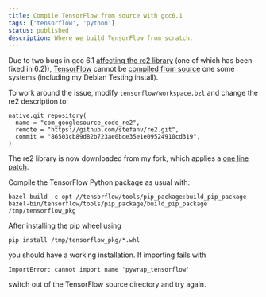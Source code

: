 ```yaml
---
title: Compile TensorFlow from source with gcc6.1
tags: ['tensorflow', 'python']
status: published
description: Where we build TensorFlow from scratch.
---
```



Due to two bugs in gcc 6.1
[affecting the re2 library](https://github.com/google/re2/issues/102)
(one of which has been fixed in 6.2)),
[TensorFlow](https://www.tensorflow.org/) cannot be
[compiled from source](https://www.tensorflow.org/versions/r0.10/get_started/os_setup.html)
one some systems (including my Debian Testing install).

To work around the issue, modify ``tensorflow/workspace.bzl`` and
change the re2 description to:

```
native.git_repository(
  name = "com_googlesource_code_re2",
  remote = "https://github.com/stefanv/re2.git",
  commit = "86503cb89d82b723ae0bce35e1e09524910cd319",
)
```

The re2 library is now downloaded from my fork, which applies a
[one line patch](https://github.com/stefanv/re2/commit/86503cb89d82b723ae0bce35e1e09524910cd319).

Compile the TensorFlow Python package as usual with:

```
bazel build -c opt //tensorflow/tools/pip_package:build_pip_package
bazel-bin/tensorflow/tools/pip_package/build_pip_package /tmp/tensorflow_pkg
```

After installing the pip wheel using

```
pip install /tmp/tensorflow_pkg/*.whl
```

you should have a working installation.  If importing fails with

```text
ImportError: cannot import name 'pywrap_tensorflow'
```

switch out of the TensorFlow source directory and try again.
